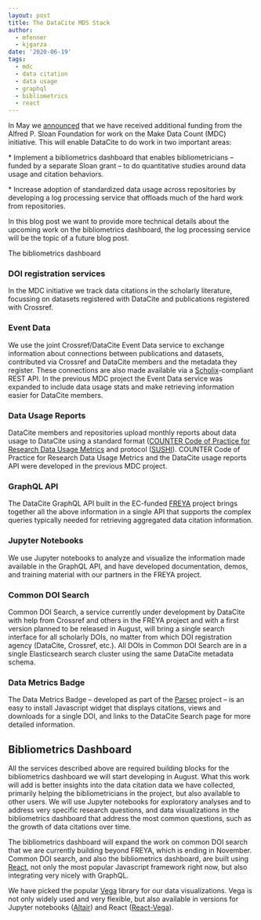 ```yaml
---
layout: post
title: The DataCite MDS Stack
author:
  - mfenner
  - kjgarza
date: '2020-06-19'
tags:
  - mdc
  - data citation
  - data usage
  - graphql
  - bibliometrics
  - react
---
```

In May we [announced](https://makedatacount.org/2020/05/05/igniting-change-our-next-steps/) that we have received additional funding from the Alfred P. Sloan Foundation for work on the Make Data Count (MDC) initiative. This will enable DataCite to do work in two important areas:

\* Implement a bibliometrics dashboard that enables bibliometricians – funded by a separate Sloan grant – to do quantitative studies around data usage and citation behaviors.

\* Increase adoption of standardized data usage across repositories by developing a log processing service that offloads much of the hard work from repositories.

In this blog post we want to provide more technical details about the upcoming work on the bibliometrics dashboard, the log processing service will be the topic of a future blog post.

The bibliometrics dashboard 

### DOI registration services
In the MDC initiative we track data citations in the scholarly literature, focussing on datasets registered with DataCite and publications registered with Crossref.

### Event Data
We use the joint Crossref/DataCite Event Data service to exchange information about connections between publications and datasets, contributed via Crossref and DataCite members and the metadata they register. These connections are also made available via a [Scholix](http://www.scholix.org/)-compliant REST API. In the previous MDC project the Event Data service was expanded to include data usage stats and make retrieving information easier for DataCite members.

### Data Usage Reports
DataCite members and repositories upload monthly reports about data usage to DataCite using a standard format ([COUNTER Code of Practice for Research Data Usage Metrics](https://www.projectcounter.org/counter-code-practice-research-data-usage-metrics-release-1/) and protocol ([SUSHI](https://www.projectcounter.org/code-of-practice-sections/sushi/)). COUNTER Code of Practice for Research Data Usage Metrics and the DataCite usage reports API were developed in the previous MDC project.

### GraphQL API
The DataCite GraphQL API built in the EC-funded [FREYA](https://www.project-freya.eu/en) project brings together all the above information in a single API that supports the complex queries typically needed for retrieving aggregated data citation information.

### Jupyter Notebooks
We use Jupyter notebooks to analyze and visualize the information made available in the GraphQL API, and have developed documentation, demos, and training material with our partners in the FREYA project.

### Common DOI Search
Common DOI Search, a service currently under development by DataCite with help from Crossref and others in the FREYA project and with a first version planned to be released in August, will bring a single search interface for all scholarly DOIs, no matter from which DOI registration agency (DataCite, Crossref, etc.). All DOIs in Common DOI Search are in a single Elasticsearch search cluster using the same DataCite metadata schema.

### Data Metrics Badge
The Data Metrics Badge – developed as part of the [Parsec](http://www.belmontforum.org/projects/4057/) project – is an easy to install Javascript widget that displays citations, views and downloads for a single DOI, and links to the DataCite Search page for more detailed information.

## Bibliometrics Dashboard
All the services described above are required building blocks for the bibliometrics dashboard we will start developing in August. What this work will add is better insights into the data citation data we have collected, primarily helping the bibliometricians in the project, but also available to other users. We will use Jupyter notebooks for exploratory analyses and to address very specific research questions, and data visualizations in the bibliometrics dashboard that address the most common questions, such as the growth of data citations over time. 

The bibliometrics dashboard will expand the work on common DOI search that we are currently building beyond FREYA, which is ending in November. Common DOI search, and also the bibliometrics dashboard, are built using [React](https://reactjs.org/), not only the most popular Javascript framework right now, but also integrating very nicely with GraphQL.

We have picked the popular [Vega](https://vega.github.io/vega/) library for our data visualizations. Vega is not only widely used and very flexible, but also available in versions for Jupyter notebooks ([Altair](https://altair-viz.github.io/getting_started/installation.html)) and React ([React-Vega](https://github.com/vega/react-vega)).
